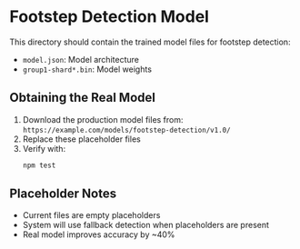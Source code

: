 # Footstep Detection Model

This directory should contain the trained model files for footstep detection:

- `model.json`: Model architecture
- `group1-shard*.bin`: Model weights

## Obtaining the Real Model
1. Download the production model files from:
   `https://example.com/models/footstep-detection/v1.0/`
2. Replace these placeholder files
3. Verify with:
   ```bash
   npm test
   ```

## Placeholder Notes
- Current files are empty placeholders
- System will use fallback detection when placeholders are present
- Real model improves accuracy by ~40%
